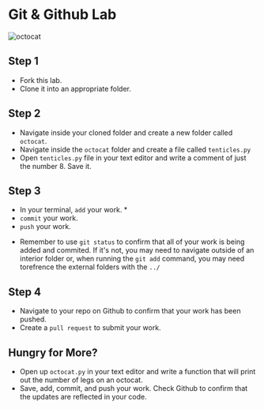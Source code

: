 # Git & Github Lab 

![octocat](https://www.rdegges.com/static/images/2012/octocat.png)

## Step 1

- Fork this lab.
- Clone it into an appropriate folder.


## Step 2

- Navigate inside your cloned folder and create a new folder called `octocat`.
- Navigate inside the `octocat` folder and create a file called `tenticles.py`
- Open `tenticles.py` file in your text editor and write a comment of just the number 8. Save it.

## Step 3

- In your terminal, `add` your work. *
- `commit` your work.
- `push` your work.

* Remember to use `git status` to confirm that all of your work is being added and commited. If it's not, you may need to navigate outside of an interior folder or, when running the `git add` command, you may need torefrence the external folders with the `../`

## Step 4

- Navigate to your repo on Github to confirm that your work has been pushed.
- Create a `pull request` to submit your work.

## Hungry for More?

- Open up `octocat.py` in your text editor and write a function that will print out the number of legs on an octocat.
- Save, add, commit, and push your work. Check Github to confirm that the updates are reflected in your code.
